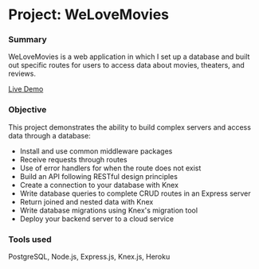 # Project: WeLoveMovies
### Summary
WeLoveMovies is a web application in which I set up a database and built out specific routes for users to access data about movies, theaters, and reviews.

[Live Demo](?)

### Objective
This project demonstrates the ability to build complex servers and access data through a database:

- Install and use common middleware packages
- Receive requests through routes
- Use of error handlers for when the route does not exist
- Build an API following RESTful design principles
- Create a connection to your database with Knex
- Write database queries to complete CRUD routes in an Express server
- Return joined and nested data with Knex
- Write database migrations using Knex's migration tool
- Deploy your backend server to a cloud service

### Tools used
PostgreSQL, Node.js, Express.js, Knex.js, Heroku
